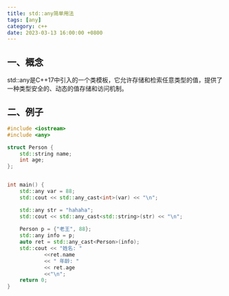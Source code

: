 ```yaml
---
title: std::any简单用法
tags: [any]
category: c++
date: 2023-03-13 16:00:00 +0800
---
```


## 一、概念
std::any是C++17中引入的一个类模板，它允许存储和检索任意类型的值，提供了一种类型安全的、动态的值存储和访问机制。

## 二、例子
```c++
#include <iostream>
#include <any>

struct Person {
    std::string name;
    int age;
};


int main() {
    std::any var = 88;
    std::cout << std::any_cast<int>(var) << "\n";

    std::any str = "hahaha";
    std::cout << std::any_cast<std::string>(str) << "\n";
    
    Person p = {"老王", 88};
    std::any info = p;
    auto ret = std::any_cast<Person>(info);
    std::cout << "姓名: " 
            <<ret.name 
            << " 年龄: "
            << ret.age
            <<"\n";
    return 0;
}
```


